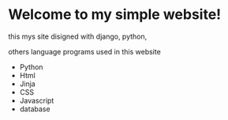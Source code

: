 # Welcome to my  simple website!

this mys site disigned with django, python,

others language programs used in this website
- Python 
- Html
- Jinja 
- CSS
- Javascript
- database

